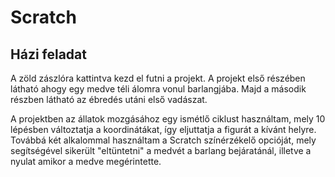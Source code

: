 # Scratch
## Házi feladat

A zöld zászlóra kattintva kezd el futni a projekt.
A projekt első részében látható ahogy egy medve téli álomra vonul barlangjába. 
Majd a második részben látható az ébredés utáni első vadászat. 

A projektben az állatok mozgásához egy ismétlő ciklust használtam, mely 10 lépésben változtatja a koordinátákat, így eljuttatja a figurát a kívánt helyre.
Továbbá két alkalommal használtam a Scratch színérzékelő opcióját, mely segítségével sikerült "eltüntetni" a medvét a barlang bejáratánál, illetve a nyulat amikor a medve megérintette. 

